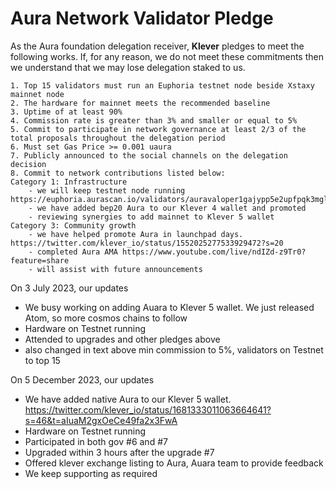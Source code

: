 # Aura Network Validator Pledge

As the Aura foundation delegation receiver, **Klever** pledges to meet the following works. If, for any reason, we do not meet these commitments then we understand that we may lose delegation staked to us.

    1. Top 15 validators must run an Euphoria testnet node beside Xstaxy mainnet node
    2. The hardware for mainnet meets the recommended baseline    
    3. Uptime of at least 90%
    4. Commission rate is greater than 3% and smaller or equal to 5%
    5. Commit to participate in network governance at least 2/3 of the total proposals throughout the delegation period
    6. Must set Gas Price >= 0.001 uaura
    7. Publicly announced to the social channels on the delegation decision
    8. Commit to network contributions listed below: 
    Category 1: Infrastructure
        - we will keep testnet node running https://euphoria.aurascan.io/validators/auravaloper1gajypp5e2upfpqk3mglv0melmv0cesnlmlajtr
        - we have added bep20 Aura to our Klever 4 wallet and promoted
        - reviewing synergies to add mainnet to Klever 5 wallet
    Category 3: Community growth
        - we have helped promote Aura in launchpad days. https://twitter.com/klever_io/status/1552025277533929472?s=20
        - completed Aura AMA https://www.youtube.com/live/ndIZd-z9Tr0?feature=share
        - will assist with future announcements

On 3 July 2023, our updates
- We busy working on adding Auara to Klever 5 wallet. We just released Atom, so more cosmos chains to follow
- Hardware on Testnet running
- Attended to upgrades and other pledges above
- also changed in text above min commission to 5%, validators on Testnet to top 15

On 5 December 2023, our updates
- We have added native Aura to our Klever 5 wallet. https://twitter.com/klever_io/status/1681333011063664641?s=46&t=aIuaM2gxOeCe49fa2x3FwA
- Hardware on Testnet running
- Participated in both gov #6 and #7
- Upgraded within 3 hours after the upgrade #7
- Offered klever exchange listing to Aura, Auara team to provide feedback
- We keep supporting as required
